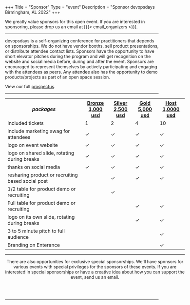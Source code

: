 +++
Title = "Sponsor"
Type = "event"
Description = "Sponsor devopsdays Birmingham, AL 2022"
+++

We greatly value sponsors for this open event.  If you are interested in sponsoring, please drop us an email at [{{< email_organizers >}}].

<hr>
<p>
devopsdays is a self-organizing conference for practitioners that depends on sponsorships. We do not have vendor booths, sell product presentations, or distribute attendee contact lists. Sponsors have the opportunity to have short elevator pitches during the program and will get recognition on the website and social media before, during and after the event. Sponsors are encouraged to represent themselves by actively participating and engaging with the attendees as peers. Any attendee also has the opportunity to demo products/projects as part of an open space session.
</p><p>
View our full <a href="https://drive.google.com/file/d/12qWcz5xbSTII_42FzYWDQ9WMvSSQ3m9s/view?usp=sharing" target="_blank">prospectus</a>.</p>

<hr/>

<div style="width:590px; text-align: center;">
<table border=0 cellspacing=2 cellpadding=2>
  <tr>
    <th><i>packages</i></th>
    <th><center><b><u>Bronze<br />1,000 usd</u></center></b></th>
    <th><center><b><u>Silver<br />2,500 usd</u></center></b></th>
    <th><center><b><u>Gold<br />5,000 usd</u></center></b></th>
    <th><center><b><u>Host<br />1,0000 usd</u></center></b></th>
  </tr>
<tr><td style="text-align: left;">included tickets</td><td>1</td><td>2</td><td>4</td><td>10</td></tr>
<tr><td style="text-align: left;">include marketing swag for attendees</td><td>&#10003;</td><td>&#10003;</td><td>&#10003;</td><td>&#10003;</td></tr>
<tr><td style="text-align: left;">logo on event website</td><td>&#10003;</td><td>&#10003;</td><td>&#10003;</td><td>&#10003;</td></tr>
<tr><td style="text-align: left;">logo on shared slide, rotating during breaks</td><td>&#10003;</td><td>&#10003;</td><td>&#10003;</td><td>&#10003;</td></tr>
<tr><td style="text-align: left;">thanks on social media</td><td>&#10003;</td><td>&#10003;</td><td>&#10003;</td><td>&#10003;</td></tr>
<tr><td style="text-align: left;">resharing product or recruiting based social post</td><td>&nbsp;</td><td>&#10003;</td><td>&#10003;</td><td>&#10003;</td></tr>
<tr><td style="text-align: left;">1/2 table for product demo or recruiting</td><td>&nbsp;</td><td>&#10003;</td><td>&nbsp;</td><td>&nbsp;</td></tr>
<tr><td style="text-align: left;">Full table for product demo or recruiting</td><td>&nbsp;</td><td>&nbsp;</td><td>&#10003;</td><td>&#10003;</td></tr>
<tr><td style="text-align: left;">logo on its own slide, rotating during breaks</td><td>&nbsp;</td><td>&nbsp;</td><td>&#10003;</td><td>&#10003;</td></tr>
<tr><td style="text-align: left;">3 to 5 minute pitch to full audience</td><td>&nbsp;</td><td>&nbsp;</td><td>&nbsp;</td><td>&#10003;</td></tr>
<tr><td style="text-align: left;">Branding on Enterance</td><td>&nbsp;</td><td>&nbsp;</td><td>&nbsp;</td><td>&#10003;</td></tr>
</table>
<hr/>
There are also opportunities for exclusive special sponsorships. We'll have sponsors for various events with special privileges for the sponsors of these events. If you are interested in special sponsorships or have a creative idea about how you can support the event, send us an email.
<br/>
<br/>

<br>
<br>
</div>


<hr/>
